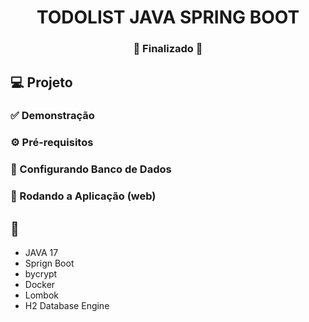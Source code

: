 <h1 align="center">
    TODOLIST JAVA SPRING BOOT
</h1>
<h3 align="center"> 
  🚧  Finalizado  🚧
</h3>


## 💻 Projeto


  
 ### ✅ Demonstração
 <p align="center">
   
</p>


### ⚙ Pré-requisitos



### 🔧 Configurando Banco de Dados




### 📗 Rodando a Aplicação (web)



## 🚀 

* JAVA 17
* Sprign Boot
* bycrypt
* Docker
* Lombok
* H2 Database Engine
